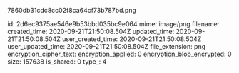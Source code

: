 7860db31cdc8cc02f8ca64cf73b787bd.png

id: 2d6ec9375ae546e9b53bbd035bc9e064
mime: image/png
filename: 
created_time: 2020-09-21T21:50:08.504Z
updated_time: 2020-09-21T21:50:08.504Z
user_created_time: 2020-09-21T21:50:08.504Z
user_updated_time: 2020-09-21T21:50:08.504Z
file_extension: png
encryption_cipher_text: 
encryption_applied: 0
encryption_blob_encrypted: 0
size: 157638
is_shared: 0
type_: 4